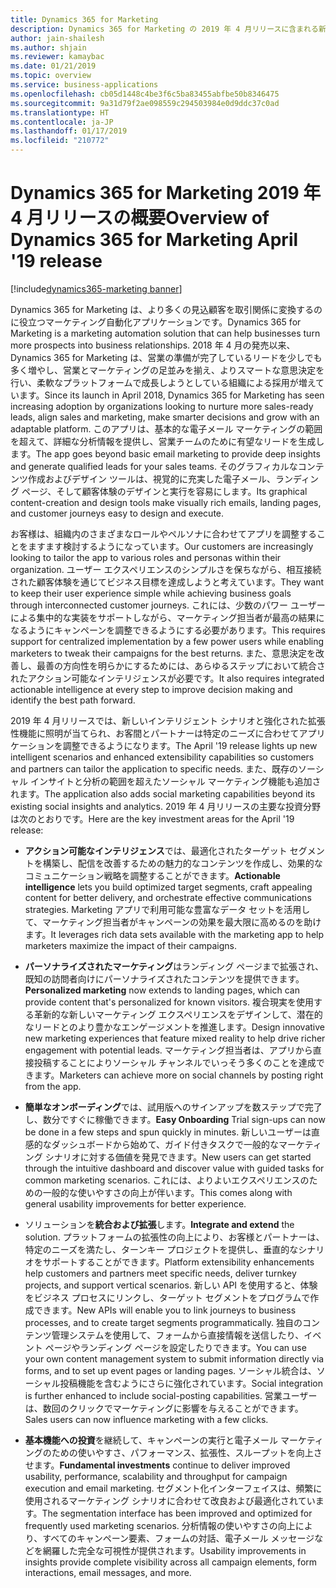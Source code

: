 ```yaml
---
title: Dynamics 365 for Marketing
description: Dynamics 365 for Marketing の 2019 年 4 月リリースに含まれる新機能
author: jain-shailesh
ms.author: shjain
ms.reviewer: kamaybac
ms.date: 01/21/2019
ms.topic: overview
ms.service: business-applications
ms.openlocfilehash: cb05d1448c4be3f6c5ba83455abfbe50b8346475
ms.sourcegitcommit: 9a31d79f2ae098559c294503984e0d9ddc37c0ad
ms.translationtype: HT
ms.contentlocale: ja-JP
ms.lasthandoff: 01/17/2019
ms.locfileid: "210772"
---
```

# <a name="overview-of-dynamics-365-for-marketing-april-19-release"></a><span data-ttu-id="2a36a-103">Dynamics 365 for Marketing 2019 年 4 月リリースの概要</span><span class="sxs-lookup"><span data-stu-id="2a36a-103">Overview of Dynamics 365 for Marketing April '19 release</span></span>
[!include[dynamics365-marketing banner](../includes/dynamics365-marketing.md)]



<span data-ttu-id="2a36a-104">Dynamics 365 for Marketing は、より多くの見込顧客を取引関係に変換するのに役立つマーケティング自動化アプリケーションです。</span><span class="sxs-lookup"><span data-stu-id="2a36a-104">Dynamics 365 for Marketing is a marketing automation solution that can help businesses turn more prospects into business relationships.</span></span> <span data-ttu-id="2a36a-105">2018 年 4 月の発売以来、Dynamics 365 for Marketing は、営業の準備が完了しているリードを少しでも多く増やし、営業とマーケティングの足並みを揃え、よりスマートな意思決定を行い、柔軟なプラットフォームで成長しようとしている組織による採用が増えています。</span><span class="sxs-lookup"><span data-stu-id="2a36a-105">Since its launch in April 2018, Dynamics 365 for Marketing has seen increasing adoption by organizations looking to nurture more sales-ready leads, align sales and marketing, make smarter decisions and grow with an adaptable platform.</span></span> <span data-ttu-id="2a36a-106">このアプリは、基本的な電子メール マーケティングの範囲を超えて、詳細な分析情報を提供し、営業チームのために有望なリードを生成します。</span><span class="sxs-lookup"><span data-stu-id="2a36a-106">The app goes beyond basic email marketing to provide deep insights and generate qualified leads for your sales teams.</span></span> <span data-ttu-id="2a36a-107">そのグラフィカルなコンテンツ作成およびデザイン ツールは、視覚的に充実した電子メール、ランディング ページ、そして顧客体験のデザインと実行を容易にします。</span><span class="sxs-lookup"><span data-stu-id="2a36a-107">Its graphical content-creation and design tools make visually rich emails, landing pages, and customer journeys easy to design and execute.</span></span>

<span data-ttu-id="2a36a-108">お客様は、組織内のさまざまなロールやペルソナに合わせてアプリを調整することをますます検討するようになっています。</span><span class="sxs-lookup"><span data-stu-id="2a36a-108">Our customers are increasingly looking to tailor the app to various roles and personas within their organization.</span></span> <span data-ttu-id="2a36a-109">ユーザー エクスペリエンスのシンプルさを保ちながら、相互接続された顧客体験を通じてビジネス目標を達成しようと考えています。</span><span class="sxs-lookup"><span data-stu-id="2a36a-109">They want to keep their user experience simple while achieving business goals through interconnected customer journeys.</span></span> <span data-ttu-id="2a36a-110">これには、少数のパワー ユーザーによる集中的な実装をサポートしながら、マーケティング担当者が最高の結果になるようにキャンペーンを調整できるようにする必要があります。</span><span class="sxs-lookup"><span data-stu-id="2a36a-110">This requires support for centralized implementation by a few power users while enabling marketers to tweak their campaigns for the best returns.</span></span> <span data-ttu-id="2a36a-111">また、意思決定を改善し、最善の方向性を明らかにするためには、あらゆるステップにおいて統合されたアクション可能なインテリジェンスが必要です。</span><span class="sxs-lookup"><span data-stu-id="2a36a-111">It also requires integrated actionable intelligence at every step to improve decision making and identify the best path forward.</span></span>

<span data-ttu-id="2a36a-112">2019 年 4 月リリースでは、新しいインテリジェント シナリオと強化された拡張性機能に照明が当てられ、お客間とパートナーは特定のニーズに合わせてアプリケーションを調整できるようになります。</span><span class="sxs-lookup"><span data-stu-id="2a36a-112">The April '19 release lights up new intelligent scenarios and enhanced extensibility capabilities so customers and partners can tailor the application to specific needs.</span></span> <span data-ttu-id="2a36a-113">また、既存のソーシャル インサイトと分析の範囲を超えたソーシャル マーケティング機能も追加されます。</span><span class="sxs-lookup"><span data-stu-id="2a36a-113">The application also adds social marketing capabilities beyond its existing social insights and analytics.</span></span> <span data-ttu-id="2a36a-114">2019 年 4 月リリースの主要な投資分野は次のとおりです。</span><span class="sxs-lookup"><span data-stu-id="2a36a-114">Here are the key investment areas for the April '19 release:</span></span>

- <span data-ttu-id="2a36a-115">**アクション可能なインテリジェンス**では、最適化されたターゲット セグメントを構築し、配信を改善するための魅力的なコンテンツを作成し、効果的なコミュニケーション戦略を調整することができます。</span><span class="sxs-lookup"><span data-stu-id="2a36a-115">**Actionable intelligence** lets you build optimized target segments, craft appealing content for better delivery, and orchestrate effective communications strategies.</span></span> <span data-ttu-id="2a36a-116">Marketing アプリで利用可能な豊富なデータ セットを活用して、マーケティング担当者がキャンペーンの効果を最大限に高めるのを助けます。</span><span class="sxs-lookup"><span data-stu-id="2a36a-116">It leverages rich data sets available with the marketing app to help marketers maximize the impact of their campaigns.</span></span>

- <span data-ttu-id="2a36a-117">**パーソナライズされたマーケティング**はランディング ページまで拡張され、既知の訪問者向けにパーソナライズされたコンテンツを提供できます。</span><span class="sxs-lookup"><span data-stu-id="2a36a-117">**Personalized marketing** now extends to landing pages, which can provide content that's personalized for known visitors.</span></span> <span data-ttu-id="2a36a-118">複合現実を使用する革新的な新しいマーケティング エクスペリエンスをデザインして、潜在的なリードとのより豊かなエンゲージメントを推進します。</span><span class="sxs-lookup"><span data-stu-id="2a36a-118">Design innovative new marketing experiences that feature mixed reality to help drive richer engagement with potential leads.</span></span> <span data-ttu-id="2a36a-119">マーケティング担当者は、アプリから直接投稿することによりソーシャル チャンネルでいっそう多くのことを達成できます。</span><span class="sxs-lookup"><span data-stu-id="2a36a-119">Marketers can achieve more on social channels by posting right from the app.</span></span>

- <span data-ttu-id="2a36a-120">**簡単なオンボーディング**では、試用版へのサインアップを数ステップで完了し、数分ですぐに稼働できます。</span><span class="sxs-lookup"><span data-stu-id="2a36a-120">**Easy Onboarding**  Trial sign-ups can now be done in a few steps and spun quickly in minutes.</span></span> <span data-ttu-id="2a36a-121">新しいユーザーは直感的なダッシュボードから始めて、ガイド付きタスクで一般的なマーケティング シナリオに対する価値を発見できます。</span><span class="sxs-lookup"><span data-stu-id="2a36a-121">New users can get started through the intuitive dashboard and discover value with guided tasks for common marketing scenarios.</span></span> <span data-ttu-id="2a36a-122">これには、よりよいエクスペリエンスのための一般的な使いやすさの向上が伴います。</span><span class="sxs-lookup"><span data-stu-id="2a36a-122">This comes along with general usability improvements for better experience.</span></span>

- <span data-ttu-id="2a36a-123">ソリューションを**統合および拡張**します。</span><span class="sxs-lookup"><span data-stu-id="2a36a-123">**Integrate and extend** the solution.</span></span> <span data-ttu-id="2a36a-124">プラットフォームの拡張性の向上により、お客様とパートナーは、特定のニーズを満たし、ターンキー プロジェクトを提供し、垂直的なシナリオをサポートすることができます。</span><span class="sxs-lookup"><span data-stu-id="2a36a-124">Platform extensibility enhancements help customers and partners meet specific needs, deliver turnkey projects, and support vertical scenarios.</span></span> <span data-ttu-id="2a36a-125">新しい API を使用すると、体験をビジネス プロセスにリンクし、ターゲット セグメントをプログラムで作成できます。</span><span class="sxs-lookup"><span data-stu-id="2a36a-125">New APIs will enable you to link journeys to business processes, and to create target segments programmatically.</span></span> <span data-ttu-id="2a36a-126">独自のコンテンツ管理システムを使用して、フォームから直接情報を送信したり、イベント ページやランディング ページを設定したりできます。</span><span class="sxs-lookup"><span data-stu-id="2a36a-126">You can use your own content management system to submit information directly via forms, and to set up event pages or landing pages.</span></span> <span data-ttu-id="2a36a-127">ソーシャル統合は、ソーシャル投稿機能を含むようにさらに強化されています。</span><span class="sxs-lookup"><span data-stu-id="2a36a-127">Social integration is further enhanced to include social-posting capabilities.</span></span> <span data-ttu-id="2a36a-128">営業ユーザーは、数回のクリックでマーケティングに影響を与えることができます。</span><span class="sxs-lookup"><span data-stu-id="2a36a-128">Sales users can now influence marketing with a few clicks.</span></span>

- <span data-ttu-id="2a36a-129">**基本機能への投資**を継続して、キャンペーンの実行と電子メール マーケティングのための使いやすさ、パフォーマンス、拡張性、スループットを向上させます。</span><span class="sxs-lookup"><span data-stu-id="2a36a-129">**Fundamental investments** continue to deliver improved usability, performance, scalability and throughput for campaign execution and email marketing.</span></span> <span data-ttu-id="2a36a-130">セグメント化インターフェイスは、頻繁に使用されるマーケティング シナリオに合わせて改良および最適化されています。</span><span class="sxs-lookup"><span data-stu-id="2a36a-130">The segmentation interface has been improved and optimized for frequently used marketing scenarios.</span></span> <span data-ttu-id="2a36a-131">分析情報の使いやすさの向上により、すべてのキャンペーン要素、フォームの対話、電子メール メッセージなどを網羅した完全な可視性が提供されます。</span><span class="sxs-lookup"><span data-stu-id="2a36a-131">Usability improvements in insights provide complete visibility across all campaign elements, form interactions, email messages, and more.</span></span>
